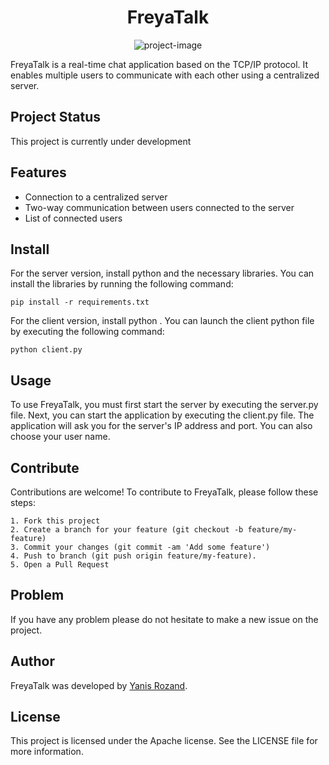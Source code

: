 <h1 align="center" id="title">FreyaTalk</h1>

<p align="center"><img src="https://socialify.git.ci/yrozand/FreyaTalk/image?description=1&amp;descriptionEditable=FreyaTalk%20is%20a%20real-time%20chat%20application%20based%20on%20the%20TCP%2FIP%20protocol.&amp;font=Source%20Code%20Pro&amp;forks=1&amp;issues=1&amp;language=1&amp;name=1&amp;owner=1&amp;pattern=Plus&amp;stargazers=1&amp;theme=Auto" alt="project-image"></p>

<p id="description">FreyaTalk is a real-time chat application based on the TCP/IP protocol. It enables multiple users to communicate with each other using a centralized server.</p>

## Project Status
This project is currently under development


## Features
- Connection to a centralized server
- Two-way communication between users connected to the server
- List of connected users

## Install
For the server version, install python and the necessary libraries. You can install the libraries by running the following command:

```
pip install -r requirements.txt
```

For the client version, install python . You can launch the client python file by executing the following command:

```
python client.py
```

## Usage
To use FreyaTalk, you must first start the server by executing the server.py file. Next, you can start the application by executing the client.py file. The application will ask you for the server's IP address and port. You can also choose your user name.

## Contribute
Contributions are welcome! To contribute to FreyaTalk, please follow these steps:

    1. Fork this project
    2. Create a branch for your feature (git checkout -b feature/my-feature)
    3. Commit your changes (git commit -am 'Add some feature')
    4. Push to branch (git push origin feature/my-feature).
    5. Open a Pull Request

## Problem
If you have any problem please do not hesitate to make a new issue on the project.

## Author
FreyaTalk was developed by [Yanis Rozand](https://www.github.com/yrozand).

## License
This project is licensed under the Apache license. See the LICENSE file for more information.